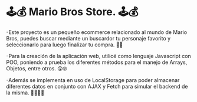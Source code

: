#  🕹💰 Mario Bros Store. 🕹💰

-Este proyecto es un pequeño ecommerce relacionado al mundo de Mario Bros, puedes buscar mediante un buscardor tu personaje favorito y seleccionarlo para luego finalizar tu compra. 🤑🤑

-Para la creación de la aplicación web, utilicé como lenguaje Javascript con POO, poniendo a prueba los diferentes métodos para el manejo de Arrays, Objetos, entre otros. 😲🤓

-Además se implementa en uso de LocalStorage para poder almacenar diferentes datos en conjunto con AJAX y Fetch para simular el backend de la misma. 👨‍💻👨‍💻

